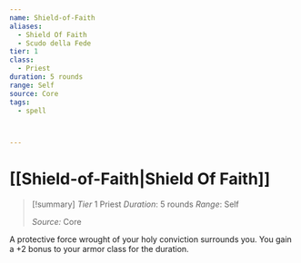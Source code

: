 ```yaml
---
name: Shield-of-Faith
aliases:
  - Shield Of Faith
  - Scudo della Fede
tier: 1
class:
  - Priest
duration: 5 rounds
range: Self
source: Core
tags:
  - spell



---
```

# [[Shield-of-Faith|Shield Of Faith]]

>[!summary]
> *Tier* 1
> Priest
> *Duration*: 5 rounds
> *Range*: Self
> 
> *Source:* Core


A protective force wrought of your holy conviction surrounds you. You gain a +2 bonus to your armor class for the duration.


